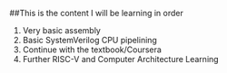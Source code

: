 ##This is the content I will be learning in order
1. Very basic assembly
2. Basic SystemVerilog CPU pipelining
3. Continue with the textbook/Coursera
4. Further RISC-V and Computer Architecture Learning